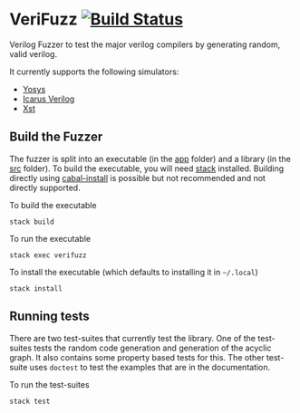 # VeriFuzz [![Build Status](https://travis-ci.com/ymherklotz/verifuzz.svg?token=qfBKKGwxeWkjDsy7e16x&branch=master)](https://travis-ci.com/ymherklotz/verifuzz)

Verilog Fuzzer to test the major verilog compilers by generating random, valid
verilog.

It currently supports the following simulators:

- [Yosys](http://www.clifford.at/yosys/)
- [Icarus Verilog](http://iverilog.icarus.com)
- [Xst](https://www.xilinx.com/support/documentation/sw_manuals/xilinx11/ise_c_using_xst_for_synthesis.htm)

## Build the Fuzzer

The fuzzer is split into an executable (in the [app](/app) folder) and a
library (in the [src](/src) folder). To build the executable, you will need
[stack](https://docs.haskellstack.org/en/stable/README/) installed. Building
directly using [cabal-install](https://www.haskell.org/cabal/download.html) is
possible but not recommended and not directly supported.

To build the executable

``` shell
stack build
```

To run the executable

``` shell
stack exec verifuzz
```

To install the executable (which defaults to installing it in `~/.local`)

``` shell
stack install
```

## Running tests

There are two test-suites that currently test the library. One of the
test-suites tests the random code generation and generation of the acyclic
graph. It also contains some property based tests for this. The other test-suite
uses `doctest` to test the examples that are in the documentation.

To run the test-suites

``` shell
stack test
```
